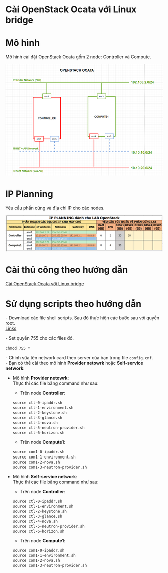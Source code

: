 # Cài OpenStack Ocata với Linux bridge

# Mô hình
Mô hình cài đặt OpenStack Ocata gồm 2 node: Controller và Compute.

<img src="images/mo_hinh.png" />

# IP Planning
Yêu cầu phần cứng và địa chỉ IP cho các nodes.

<img src="images/ip_planning.png" />


# Cài thủ công theo hướng dẫn
[Cài OpenStack Ocata với Linux bridge](docs/Install_OPS_with_Linuxbridge.md)


# Sử dụng scripts theo hướng dẫn
\- Download các file shell scripts. Sau đó thực hiện các bước sau với quyền root.  
[Links](scripts)

\- Set quyền 755 cho các files đó.  
```
chmod 755 *
```

\- Chỉnh sửa tên network card theo server của bạn trong file `config.cnf`.  
\- Bạn có thể cài theo mô hình **Provider netowrk** hoặc **Self-service network**:  
- Mô hình **Provider netowrk**:  
Thực thi các file bằng command như sau:  
  - Trên node **Controller**:  
  ```
  source ctl-0-ipaddr.sh
  source ctl-1-environment.sh
  source ctl-2-keystone.sh
  source ctl-3-glance.sh
  source ctl-4-nova.sh
  source ctl-5-neutron-provider.sh
  source ctl-6-horizon.sh
  ```

  - Trên node **Compute1**:  
  ```
  source com1-0-ipaddr.sh
  source com1-1-environment.sh
  source com1-2-nova.sh
  source com1-3-neutron-provider.sh
  ```

- Mô hình **Self-service network**:  
Thực thi các file bằng command như sau:  
  - Trên node **Controller**:  
  ```
  source ctl-0-ipaddr.sh
  source ctl-1-environment.sh
  source ctl-2-keystone.sh
  source ctl-3-glance.sh
  source ctl-4-nova.sh
  source ctl-5-neutron-provider.sh
  source ctl-6-horizon.sh
  ```

  - Trên node **Compute1**:  
  ```
  source com1-0-ipaddr.sh
  source com1-1-environment.sh
  source com1-2-nova.sh
  source com1-3-neutron-provider.sh
  ```